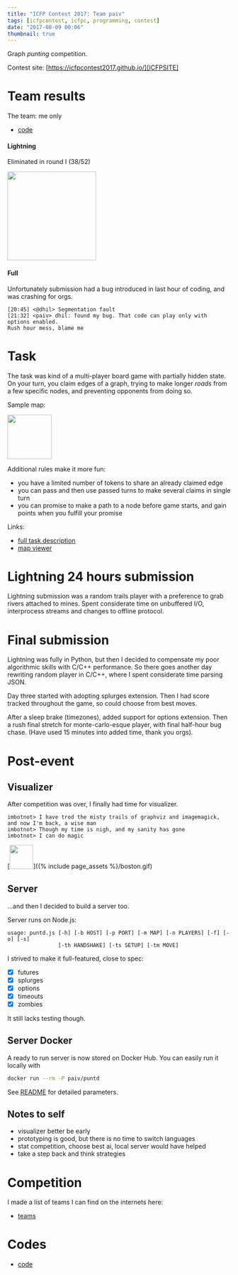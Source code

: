 ```yaml
---
title: "ICFP Contest 2017: Team paiv"
tags: [icfpcontest, icfpc, programming, contest]
date: "2017-08-09 00:06"
thumbnail: true
---
```


Graph *punting* competition.

Contest site: [https://icfpcontest2017.github.io/][ICFPSITE]

# Team results

The team: me only

* [code][CODES]


#### Lightning

Eliminated in round I (38/52)

<img src="{% include page_assets %}/ranks-lightning.png" width="200">

#### Full

Unfortunately submission had a bug introduced in last hour of coding, and
was crashing for orgs.

```
[20:45] <@dhil> Segmentation fault
[21:32] <paiv> dhil: found my bug. That code can play only with options enabled.
Rush hour mess, blame me
```


# Task

The task was kind of a multi-player board game with partially hidden state.
On your turn, you claim edges of a graph, trying to make longer *roads* from
a few specific nodes, and preventing opponents from doing so.

Sample map:

<img src="{% include page_assets %}/sample.gif" width="100">

Additional rules make it more fun:

* you have a limited number of tokens to share an already claimed edge
* you can pass and then use passed turns to make several claims in single turn
* you can promise to make a path to a node before game starts, and gain points when
you fulfill your promise

Links:

* [full task description][PROBLEM]
* [map viewer][MAPVIEWER]


# Lightning 24 hours submission

Lightning submission was a random trails player with a preference to grab rivers attached to mines. Spent considerate time on unbuffered I/O, interprocess streams and changes to offline protocol.


# Final submission

Lightning was fully in Python, but then I decided to compensate my poor algorithmic skills with C/C++ performance. So there goes another day rewriting random player in C/C++, where I spent considerate time parsing JSON.

Day three started with adopting splurges extension. Then I had score tracked throughout the game, so could choose from best moves.

After a sleep brake (timezones), added support for options extension. Then a rush final stretch for monte-carlo-esque player, with final half-hour bug chase. (Have used 15 minutes into added time, thank you orgs).


# Post-event

## Visualizer

After competition was over, I finally had time for visualizer.

```
imbotnot> I have trod the misty trails of graphviz and imagemagick, and now I'm back, a wise man
imbotnot> Though my time is nigh, and my sanity has gone
imbotnot> I can do magic
```

[<img src="{% include page_assets %}/boston-cut.png" style="width:40pt">]({% include page_assets %}/boston.gif)


## Server

...and then I decided to build a server too.

Server runs on Node.js:

```
usage: puntd.js [-h] [-b HOST] [-p PORT] [-m MAP] [-n PLAYERS] [-f] [-o] [-s]
                [-th HANDSHAKE] [-ts SETUP] [-tm MOVE]
```

I strived to make it full-featured, close to spec:

- [x] futures
- [x] splurges
- [x] options
- [x] timeouts
- [x] zombies

It still lacks testing though.


## Server Docker

A ready to run server is now stored on Docker Hub. You can easily run it locally with

```sh
docker run --rm -P paiv/puntd
```

See [README][SERVER] for detailed parameters.


## Notes to self

* visualizer better be early
* prototyping is good, but there is no time to switch languages
* stat competition, choose best ai, local server would have helped
* take a step back and think strategies


# Competition

I made a list of teams I can find on the internets here:

* [teams][TEAMS]


# Codes

* [code][CODES]


[CODES]: https://github.com/paiv/icfpc2017
[SERVER]: https://github.com/paiv/icfpc2017/tree/master/server
[ICFPSITE]: https://icfpcontest2017.github.io/
[PROBLEM]: https://icfpcontest2017.github.io/problem/
[MAPVIEWER]: http://punter.inf.ed.ac.uk/graph-viewer/?map=/maps/lambda.json
[TEAMS]: https://github.com/paiv/icfpc2017/blob/master/notes/teams.txt
[ADDSOME]: https://github.com/paiv/icfpc2017/issues
